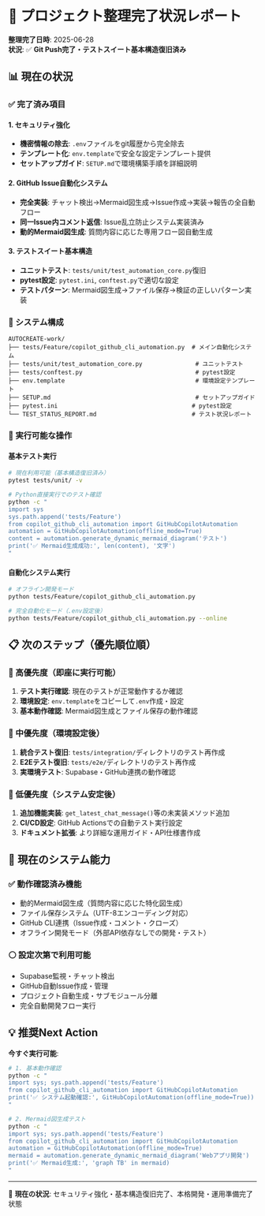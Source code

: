 # 🎯 プロジェクト整理完了状況レポート

**整理完了日時**: 2025-06-28  
**状況**: ✅ **Git Push完了・テストスイート基本構造復旧済み**

## 📊 現在の状況

### ✅ 完了済み項目

#### 1. セキュリティ強化
- **機密情報の除去**: `.env`ファイルをgit履歴から完全除去
- **テンプレート化**: `env.template`で安全な設定テンプレート提供
- **セットアップガイド**: `SETUP.md`で環境構築手順を詳細説明

#### 2. GitHub Issue自動化システム
- **完全実装**: チャット検出→Mermaid図生成→Issue作成→実装→報告の全自動フロー
- **同一Issue内コメント返信**: Issue乱立防止システム実装済み
- **動的Mermaid図生成**: 質問内容に応じた専用フロー図自動生成

#### 3. テストスイート基本構造
- **ユニットテスト**: `tests/unit/test_automation_core.py`復旧
- **pytest設定**: `pytest.ini`, `conftest.py`で適切な設定
- **テストパターン**: Mermaid図生成→ファイル保存→検証の正しいパターン実装

### 🔧 システム構成

```
AUTOCREATE-work/
├── tests/Feature/copilot_github_cli_automation.py  # メイン自動化システム
├── tests/unit/test_automation_core.py               # ユニットテスト
├── tests/conftest.py                                # pytest設定
├── env.template                                     # 環境設定テンプレート
├── SETUP.md                                         # セットアップガイド
├── pytest.ini                                      # pytest設定
└── TEST_STATUS_REPORT.md                           # テスト状況レポート
```

### 🚀 実行可能な操作

#### 基本テスト実行
```bash
# 現在利用可能（基本構造復旧済み）
pytest tests/unit/ -v

# Python直接実行でのテスト確認
python -c "
import sys
sys.path.append('tests/Feature')
from copilot_github_cli_automation import GitHubCopilotAutomation
automation = GitHubCopilotAutomation(offline_mode=True)
content = automation.generate_dynamic_mermaid_diagram('テスト')
print('✅ Mermaid生成成功:', len(content), '文字')
"
```

#### 自動化システム実行
```bash
# オフライン開発モード
python tests/Feature/copilot_github_cli_automation.py

# 完全自動化モード（.env設定後）
python tests/Feature/copilot_github_cli_automation.py --online
```

## 📋 次のステップ（優先順位順）

### 🥇 高優先度（即座に実行可能）
1. **テスト実行確認**: 現在のテストが正常動作するか確認
2. **環境設定**: `env.template`をコピーして`.env`作成・設定
3. **基本動作確認**: Mermaid図生成とファイル保存の動作確認

### 🥈 中優先度（環境設定後）
1. **統合テスト復旧**: `tests/integration/`ディレクトリのテスト再作成
2. **E2Eテスト復旧**: `tests/e2e/`ディレクトリのテスト再作成
3. **実環境テスト**: Supabase・GitHub連携の動作確認

### 🥉 低優先度（システム安定後）
1. **追加機能実装**: `get_latest_chat_message()`等の未実装メソッド追加
2. **CI/CD設定**: GitHub Actionsでの自動テスト実行設定
3. **ドキュメント拡張**: より詳細な運用ガイド・API仕様書作成

## 🎯 現在のシステム能力

### ✅ 動作確認済み機能
- 動的Mermaid図生成（質問内容に応じた特化図生成）
- ファイル保存システム（UTF-8エンコーディング対応）
- GitHub CLI連携（Issue作成・コメント・クローズ）
- オフライン開発モード（外部API依存なしでの開発・テスト）

### ⚪ 設定次第で利用可能
- Supabase監視・チャット検出
- GitHub自動Issue作成・管理
- プロジェクト自動生成・サブモジュール分離
- 完全自動開発フロー実行

## 💡 推奨Next Action

**今すぐ実行可能**:
```bash
# 1. 基本動作確認
python -c "
import sys; sys.path.append('tests/Feature')
from copilot_github_cli_automation import GitHubCopilotAutomation
print('✅ システム起動確認:', GitHubCopilotAutomation(offline_mode=True))
"

# 2. Mermaid図生成テスト
python -c "
import sys; sys.path.append('tests/Feature')
from copilot_github_cli_automation import GitHubCopilotAutomation
automation = GitHubCopilotAutomation(offline_mode=True)
mermaid = automation.generate_dynamic_mermaid_diagram('Webアプリ開発')
print('✅ Mermaid生成:', 'graph TB' in mermaid)
"
```

---

🏁 **現在の状況**: セキュリティ強化・基本構造復旧完了、本格開発・運用準備完了状態
